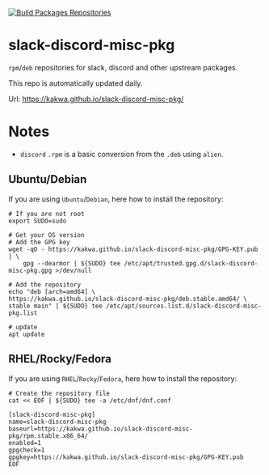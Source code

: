 [![Build Packages Repositories](https://github.com/kakwa/slack-discord-misc-pkg/actions/workflows/repos.yml/badge.svg)](https://github.com/kakwa/slack-discord-misc-pkg/actions/workflows/repos.yml)

# slack-discord-misc-pkg

`rpm`/`deb` repositories for slack, discord and other upstream packages.

This repo is automatically updated daily.

Url: https://kakwa.github.io/slack-discord-misc-pkg/

# Notes

* `discord` `.rpm` is a basic conversion from the `.deb` using `alien`.

## Ubuntu/Debian

If you are using `Ubuntu`/`Debian`, here how to install the repository:

```shell
# If you are not root
export SUDO=sudo

# Get your OS version
# Add the GPG key
wget -qO - https://kakwa.github.io/slack-discord-misc-pkg/GPG-KEY.pub | \
    gpg --dearmor | ${SUDO} tee /etc/apt/trusted.gpg.d/slack-discord-misc-pkg.gpg >/dev/null

# Add the repository
echo "deb [arch=amd64] \
https://kakwa.github.io/slack-discord-misc-pkg/deb.stable.amd64/ \
stable main" | ${SUDO} tee /etc/apt/sources.list.d/slack-discord-misc-pkg.list

# update
apt update
```

## RHEL/Rocky/Fedora

If you are using `RHEL`/`Rocky`/`Fedora`, here how to install the repository:

```shell
# Create the repository file
cat << EOF | ${SUDO} tee -a /etc/dnf/dnf.conf

[slack-discord-misc-pkg]
name=slack-discord-misc-pkg
baseurl=https://kakwa.github.io/slack-discord-misc-pkg/rpm.stable.x86_64/
enabled=1
gpgcheck=1
gpgkey=https://kakwa.github.io/slack-discord-misc-pkg/GPG-KEY.pub
EOF
```
